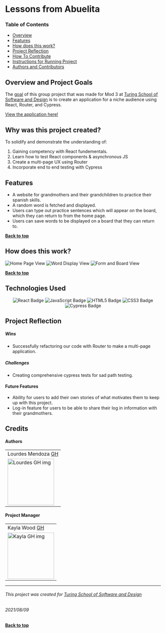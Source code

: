 # Lessons from Abuelita
### Table of Contents
- [Overview](#overview-and-project-goals)
- [Features](#features)
- [How does this work?](#how-does-this-work)
- [Project Reflection](#project-reflection)
- [How To Contribute](#want-to-contribute)
- [Instructions for Running Project](#Instructions-for-running-project)
- [Authors and Contributors](#credits)

## Overview and Project Goals
The [goal](https://frontend.turing.edu/projects/module-3/niche-audience.html) of this group project that was made for Mod 3 at [Turing School of Software and Design](https://turing.io/) is to create an application for a niche audience using React, Router, and Cypress. 

[View the application here!](https://lessonsfromabuelita.herokuapp.com/)

## Why was this project created?
To solidify and demonstrate the understanding of:
1. Gaining competency with React fundementals.
2. Learn how to test React components & asynchronous JS
3. Create a multi-page UX using Router
4. Incorporate end to end testing with Cypress

## Features
* A website for grandmothers and their grandchildren to practice their spanish skills.  
* A random word is fetched and displayed. 
* Users can type out practice sentences which will appear on the board, which they can return to from the home page.
* Users can save words to be displayed on a board that they can return to. 

**[Back to top](#table-of-contents)**

## How does this work?

![Home Page View](https://user-images.githubusercontent.com/78240633/128754474-26467588-e6db-4df3-9cdf-4b4dd02cea1d.gif)
![Word Display View](https://user-images.githubusercontent.com/78240633/128754805-5d11c5c6-30f2-47b6-b162-3cacd5472bda.gif) 
![Form and Board View](https://user-images.githubusercontent.com/78240633/128755114-3f8ca4c2-4096-466e-9ad2-2a6376dcec75.gif) 


**[Back to top](#table-of-contents)**

## Technologies Used
<p style="text-align: center;"> 
    <img alt="React Badge" src="https://img.shields.io/badge/React-61DAFB?logo=react&logoColor=000&style=flat-square)" />
    <img alt="JavaScript Badge" src="https://img.shields.io/badge/JavaScript-F7DF1E?logo=javascript&logoColor=000&style=flat-square" />
    <img alt="HTML5 Badge" src="https://img.shields.io/badge/HTML5-E34F26?logo=html5&logoColor=fff&style=flat-square" />
    <img alt="CSS3 Badge" src="https://img.shields.io/badge/CSS3-1572B6?logo=css3&logoColor=fff&style=flat-square" />
    <img alt="Cypress Badge" src="https://img.shields.io/badge/Cypress-17202C?logo=cypress&logoColor=fff&style=flat-square" />
</p>



## Project Reflection

##### Wins
* Successfully refactoring our code with Router to make a multi-page application. 

##### Challenges
* Creating comprehensive cypress tests for sad path testing. 

#### Future Features
* Ability for users to add their own stories of what motivates them to keep up with this project. 
* Log-in feature for users to be able to share their log in information with their grandmothers. 



## Credits
#### Authors
<table>
    <tr>
        <td> Lourdes Mendoza <a href="https://github.com/mendozalourdes/intention-timer">GH</td>
    </tr>
    <td><img src="https://avatars.githubusercontent.com/u/78240633?v=4" alt="Lourdes GH img"
 width="150" height="auto" /></td>
</table>

#### Project Manager
<table>
    <tr>
         <td> Kayla Wood <a href="https://github.com/kaylaewood">GH</td>
    </tr>
    </tr>
    <td><img src="https://avatars.githubusercontent.com/u/51416773?v=4" alt="Kayla GH img"
 width="150" height="auto" /></td>
</tr>
</table>

**************************************************************************
###### This project was created for [Turing School of Software and Design](https://turing.io/)
###### 2021/08/09
**[Back to top](#table-of-contents)**
